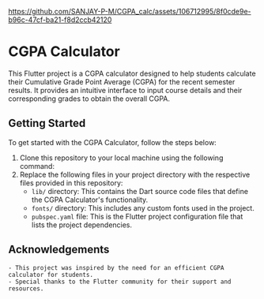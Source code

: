 https://github.com/SANJAY-P-M/CGPA_calc/assets/106712995/8f0cde9e-b96c-47cf-ba21-f8d2ccb42120
  # CGPA Calculator

This Flutter project is a CGPA calculator designed to help students calculate their Cumulative Grade Point Average (CGPA) for the recent semester results. It provides an intuitive interface to input course details and their corresponding grades to obtain the overall CGPA.

## Getting Started

To get started with the CGPA Calculator, follow the steps below:

1. Clone this repository to your local machine using the following command:
2. Replace the following files in your project directory with the respective files provided in this repository:
    - `lib/` directory: This contains the Dart source code files that define the CGPA Calculator's functionality.
    - `fonts/` directory: This includes any custom fonts used in the project.
    - `pubspec.yaml` file: This is the Flutter project configuration file that lists the project dependencies.
  
## Acknowledgements

    - This project was inspired by the need for an efficient CGPA calculator for students.
    - Special thanks to the Flutter community for their support and resources.
